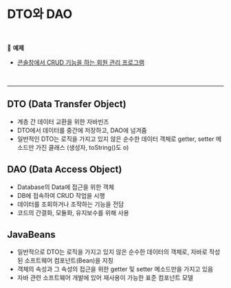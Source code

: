 # DTO와 DAO

<br>

:milky_way: **예제**
- [콘솔창에서 CRUD 기능을 하는 회원 관리 프로그램](./jdbc/)

<br>

---

## DTO (Data Transfer Object)

- 계층 간 데이터 교환을 위한 자바빈즈
- DTO에서 데이터를 중간에 저장하고, DAO에 넘겨줌
- 일반적인 DTO는 로직을 가지고 있지 않은 순수한 데이터 객체로 getter, setter 메소드만 가진 클래스 (생성자, toString()도 o)

## DAO (Data Access Object)

- Database의 Data에 접근을 위한 객체
- DB에 접속하여 CRUD 작업을 시행
- 데이터를 조회하거나 조작하는 기능을 전담
- 코드의 간결화, 모듈화, 유지보수를 위해 사용

## JavaBeans

- 일반적으로 DTO는 로직을 가지고 있지 않은 순수한 데이터의 객체로, 자바로 작성된 소프트웨어 컴포넌트(Bean)을 지칭
- 객체의 속성과 그 속성의 접근을 위한 getter 및 setter 메소드만을 가지고 있음
- 자바 관련 소프트웨어 개발에 있어 재사용이 가능한 표준 컴포넌트 모델